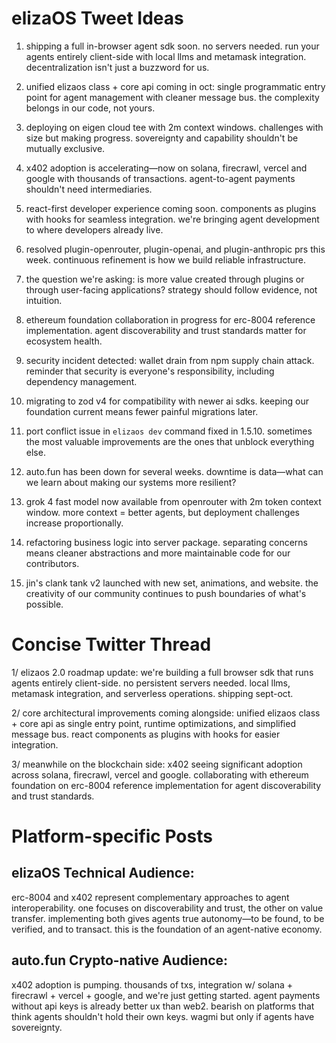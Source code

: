 # elizaOS Tweet Ideas

1. shipping a full in-browser agent sdk soon. no servers needed. run your agents entirely client-side with local llms and metamask integration. decentralization isn't just a buzzword for us.

2. unified elizaos class + core api coming in oct: single programmatic entry point for agent management with cleaner message bus. the complexity belongs in our code, not yours.

3. deploying on eigen cloud tee with 2m context windows. challenges with size but making progress. sovereignty and capability shouldn't be mutually exclusive.

4. x402 adoption is accelerating—now on solana, firecrawl, vercel and google with thousands of transactions. agent-to-agent payments shouldn't need intermediaries.

5. react-first developer experience coming soon. components as plugins with hooks for seamless integration. we're bringing agent development to where developers already live.

6. resolved plugin-openrouter, plugin-openai, and plugin-anthropic prs this week. continuous refinement is how we build reliable infrastructure.

7. the question we're asking: is more value created through plugins or through user-facing applications? strategy should follow evidence, not intuition.

8. ethereum foundation collaboration in progress for erc-8004 reference implementation. agent discoverability and trust standards matter for ecosystem health.

9. security incident detected: wallet drain from npm supply chain attack. reminder that security is everyone's responsibility, including dependency management.

10. migrating to zod v4 for compatibility with newer ai sdks. keeping our foundation current means fewer painful migrations later.

11. port conflict issue in `elizaos dev` command fixed in 1.5.10. sometimes the most valuable improvements are the ones that unblock everything else.

12. auto.fun has been down for several weeks. downtime is data—what can we learn about making our systems more resilient?

13. grok 4 fast model now available from openrouter with 2m token context window. more context = better agents, but deployment challenges increase proportionally.

14. refactoring business logic into server package. separating concerns means cleaner abstractions and more maintainable code for our contributors.

15. jin's clank tank v2 launched with new set, animations, and website. the creativity of our community continues to push boundaries of what's possible.

# Concise Twitter Thread

1/ elizaos 2.0 roadmap update: we're building a full browser sdk that runs agents entirely client-side. no persistent servers needed. local llms, metamask integration, and serverless operations. shipping sept-oct.

2/ core architectural improvements coming alongside: unified elizaos class + core api as single entry point, runtime optimizations, and simplified message bus. react components as plugins with hooks for easier integration.

3/ meanwhile on the blockchain side: x402 seeing significant adoption across solana, firecrawl, vercel and google. collaborating with ethereum foundation on erc-8004 reference implementation for agent discoverability and trust standards.

# Platform-specific Posts

## elizaOS Technical Audience:
erc-8004 and x402 represent complementary approaches to agent interoperability. one focuses on discoverability and trust, the other on value transfer. implementing both gives agents true autonomy—to be found, to be verified, and to transact. this is the foundation of an agent-native economy.

## auto.fun Crypto-native Audience:
x402 adoption is pumping. thousands of txs, integration w/ solana + firecrawl + vercel + google, and we're just getting started. agent payments without api keys is already better ux than web2. bearish on platforms that think agents shouldn't hold their own keys. wagmi but only if agents have sovereignty.